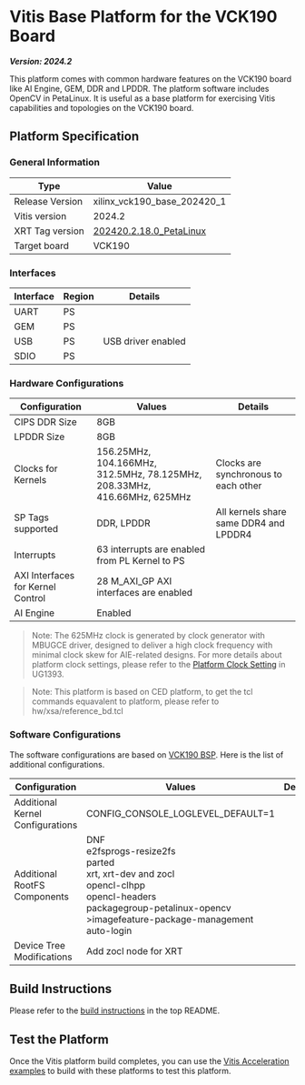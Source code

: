 # Vitis Base Platform for the VCK190 Board 

***Version: 2024.2***

This platform comes with common hardware features on the VCK190 board like AI Engine, GEM, DDR and LPDDR. The platform software includes OpenCV in PetaLinux. It is useful as a base platform for exercising Vitis capabilities and topologies on the VCK190 board.

## Platform Specification

### General Information

| Type              | Value                       |
| ----------------- | --------------------------- |
| Release Version   | xilinx_vck190_base_202420_1 |
| Vitis version     | 2024.2                      |
| XRT Tag version   | [202420.2.18.0_PetaLinux](https://github.com/Xilinx/XRT/releases/tag/202420.2.18.0_Petalinux)              |
| Target board      | VCK190                      |

### Interfaces

| Interface | Region | Details            |
| --------- | ------ | ------------------ |
| UART      | PS     |                    |
| GEM       | PS     |                    |
| USB       | PS     | USB driver enabled |
| SDIO      | PS     |                    |

### Hardware Configurations

| Configuration                 | Values                                                | Details                             |
| ----------------------------- | ----------------------------------------------------- | ------------------------------------|
| CIPS DDR Size                 | 8GB                                                   |                                     |
| LPDDR Size                    |  8GB                                                  |                                     |
| Clocks for Kernels            | 156.25MHz, 104.166MHz, 312.5MHz, 78.125MHz, 208.33MHz, 416.66MHz, 625MHz | Clocks are synchronous to each other|
| SP Tags supported             | DDR, LPDDR                                            | All kernels share same DDR4 and LPDDR4 |
| Interrupts                    | 63 interrupts are enabled from PL Kernel to PS        |                                     |
| AXI Interfaces for Kernel Control | 28 M_AXI_GP AXI interfaces are enabled            |                                     |
| AI Engine                     | Enabled                                               |                                     |


>Note: The 625MHz clock is generated by clock generator with MBUGCE driver, designed to deliver a high clock frequency with minimal clock skew for AIE-related designs. For more details about platform clock settings, please refer to the [Platform Clock Setting](https://docs.amd.com/r/en-US/ug1393-vitis-application-acceleration/Platform-Clock-Setting) in UG1393.

>Note: This platform is based on CED platform, to get the tcl commands equavalent to platform, please refer to hw/xsa/reference_bd.tcl

### Software Configurations

The software configurations are based on [VCK190 BSP](https://www.author.xilinx.com/member/vck190-ea.html#tools). Here is the list of additional configurations.

| Configuration                    | Values                                                       | Details |
| -------------------------------- | ------------------------------------------------------------ | ------- |
| Additional Kernel Configurations | CONFIG_CONSOLE_LOGLEVEL_DEFAULT=1                            |         |
| Additional RootFS Components     | DNF<br />e2fsprogs-resize2fs<br />parted<br />xrt, xrt-dev and zocl<br />opencl-clhpp<br />opencl-headers<br />packagegroup-petalinux-opencv<br />>imagefeature-package-management<br />auto-login |         |
| Device Tree Modifications        | Add zocl node for XRT                                       |         |

## Build Instructions

Please refer to the [build instructions](../../README.md#build-instructions) in the top README.

## Test the Platform

Once the Vitis platform build completes, you can use the [Vitis Acceleration examples](https://github.com/Xilinx/Vitis_Accel_Examples) to build with these platforms to test this platform.
